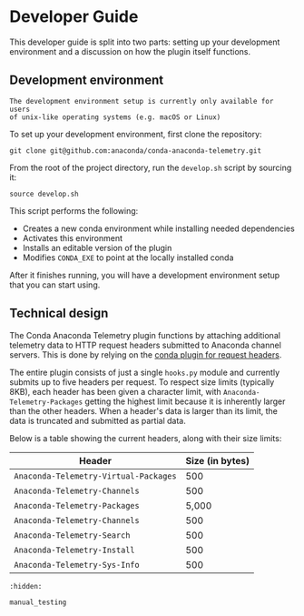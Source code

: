 # Developer Guide

This developer guide is split into two parts: setting up your development
environment and a discussion on how the plugin itself functions.

## Development environment

```{admonition}
The development environment setup is currently only available for users
of unix-like operating systems (e.g. macOS or Linux)
```

To set up your development environment, first clone the repository:

```
git clone git@github.com:anaconda/conda-anaconda-telemetry.git
```

From the root of the project directory, run the `develop.sh` script by sourcing it:

```
source develop.sh
```

This script performs the following:

- Creates a new conda environment while installing needed dependencies
- Activates this environment
- Installs an editable version of the plugin
- Modifies `CONDA_EXE` to point at the locally installed conda

After it finishes running, you will have a development environment setup that you
can start using.

## Technical design

The Conda Anaconda Telemetry plugin functions by attaching additional telemetry data
to HTTP request headers submitted to Anaconda channel servers. This is done by relying
on the [conda plugin for request headers][conda-plugins-request-headers].

The entire plugin consists of just a single `hooks.py` module and currently submits up to
five headers per request. To respect size limits (typically 8KB), each header has been given
a character limit, with `Anaconda-Telemetry-Packages` getting the highest limit because it is
inherently larger than the other headers. When a header's data is larger than its limit, the data is
truncated and submitted as partial data.

Below is a table showing the current headers, along with their size limits:

| Header                                | Size (in bytes) |
|---------------------------------------|-----------------|
| `Anaconda-Telemetry-Virtual-Packages` | 500             |
| `Anaconda-Telemetry-Channels`         | 500             |
| `Anaconda-Telemetry-Packages`         | 5,000           |
| `Anaconda-Telemetry-Channels`         | 500             |
| `Anaconda-Telemetry-Search`           | 500             |
| `Anaconda-Telemetry-Install`          | 500             |
| `Anaconda-Telemetry-Sys-Info`         | 500             |


```{toctree}
:hidden:

manual_testing
```


[conda-plugins-request-headers]: https://docs.conda.io/projects/conda/en/stable/dev-guide/plugins/request_headers.html

